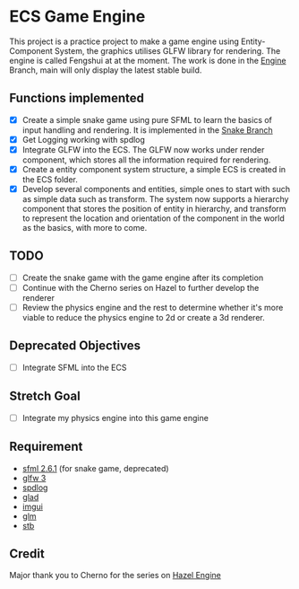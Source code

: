 # ECS Game Engine

This project is a practice project to make a game engine using Entity-Component System, the graphics utilises GLFW library for rendering. The engine is called Fengshui at at the moment. The work is done in the [Engine](https://github.com/Copper76/GameEngine/tree/Engine) Branch, main will only display the latest stable build.

## Functions implemented
- [X] Create a simple snake game using pure SFML to learn the basics of input handling and rendering. It is implemented in the [Snake Branch](https://github.com/Copper76/GameEngine/tree/Snake)
- [X] Get Logging working with spdlog
- [X] Integrate GLFW into the ECS. The GLFW now works under render component, which stores all the information required for rendering.
- [X] Create a entity component system structure, a simple ECS is created in the ECS folder.
- [X] Develop several components and entities, simple ones to start with such as simple data such as transform. The system now supports a hierarchy component that stores the position of entity in hierarchy, and transform to represent the location and orientation of the component in the world as the basics, with more to come.

## TODO
- [ ] Create the snake game with the game engine after its completion
- [ ] Continue with the Cherno series on Hazel to further develop the renderer
- [ ] Review the physics engine and the rest to determine whether it's more viable to reduce the physics engine to 2d or create a 3d renderer.

## Deprecated Objectives
- [ ] Integrate SFML into the ECS

## Stretch Goal
- [ ] Integrate my physics engine into this game engine

## Requirement
- [sfml 2.6.1](https://github.com/SFML/SFML) (for snake game, deprecated)
- [glfw 3](https://glfw.org)
- [spdlog](https://github.com/gabime/spdlog.git)
- [glad](https://glad.dav1d.de/)
- [imgui](https://github.com/ocornut/imgui.git)
- [glm](https://github.com/g-truc/glm.git)
- [stb](https://github.com/nothings/stb)

## Credit
Major thank you to Cherno for the series on [Hazel Engine](https://github.com/TheCherno/Hazel)
